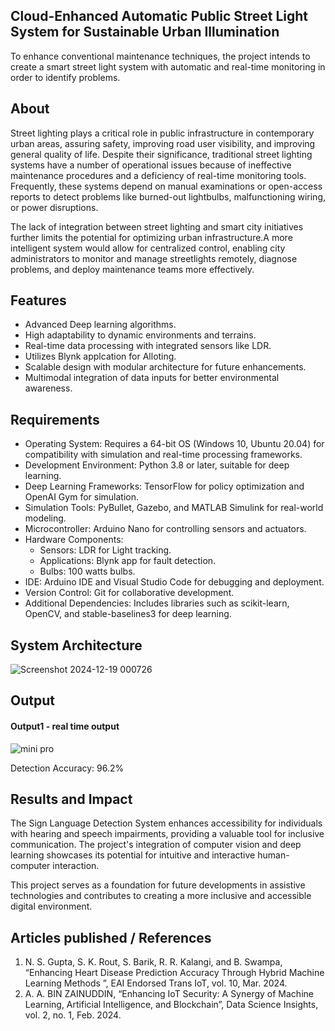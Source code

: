 ## Cloud-Enhanced Automatic Public Street Light System for Sustainable Urban Illumination
To enhance conventional maintenance techniques, the project intends to create a smart street light system with automatic and real-time monitoring in order to identify problems.

## About
<!--Detailed Description about the project-->
Street lighting plays a critical role in public infrastructure in contemporary urban areas, assuring safety, improving road user visibility, and improving general quality of life. Despite their significance, traditional street lighting systems have a number of operational issues because of ineffective maintenance procedures and a deficiency of real-time monitoring tools. Frequently, these systems depend on manual examinations or open-access reports to detect problems like burned-out lightbulbs, malfunctioning wiring, or power disruptions.

The lack of integration between street lighting and smart city initiatives further limits the potential for optimizing urban infrastructure.A more intelligent system would allow for centralized control, enabling city administrators to monitor and manage streetlights remotely, diagnose problems, and deploy maintenance teams more effectively.

## Features
<!--List the features of the project as shown below-->
- Advanced Deep learning algorithms.
- High adaptability to dynamic environments and terrains.
- Real-time data processing with integrated sensors like LDR.
- Utilizes Blynk applcation for Alloting.
- Scalable design with modular architecture for future enhancements.
- Multimodal integration of data inputs for better environmental awareness.

## Requirements
<!--List the requirements of the project as shown below-->
* Operating System: Requires a 64-bit OS (Windows 10, Ubuntu 20.04) for compatibility with simulation and real-time processing frameworks.
* Development Environment: Python 3.8 or later, suitable for deep learning.
* Deep Learning Frameworks: TensorFlow for policy optimization and OpenAI Gym for simulation.
* Simulation Tools: PyBullet, Gazebo, and MATLAB Simulink for real-world modeling.
* Microcontroller: Arduino Nano for controlling sensors and actuators.
* Hardware Components:
  * Sensors: LDR for Light tracking.
  * Applications: Blynk app for fault detection.
  * Bulbs: 100 watts bulbs.
* IDE: Arduino IDE and Visual Studio Code for debugging and deployment.
* Version Control: Git for collaborative development.
* Additional Dependencies: Includes libraries such as scikit-learn, OpenCV, and stable-baselines3 for deep learning.

## System Architecture
<!--Embed the system architecture diagram as shown below-->

![Screenshot 2024-12-19 000726](https://github.com/user-attachments/assets/a4991f16-1356-4368-bd0d-e70fc21e78f9)




## Output

<!--Embed the Output picture at respective places as shown below as shown below-->
#### Output1 - real time output

![mini pro](https://github.com/user-attachments/assets/015bacd5-0e3b-4079-ab1f-c6c4e4afee5b)

Detection Accuracy: 96.2%



## Results and Impact
<!--Give the results and impact as shown below-->
The Sign Language Detection System enhances accessibility for individuals with hearing and speech impairments, providing a valuable tool for inclusive communication. The project's integration of computer vision and deep learning showcases its potential for intuitive and interactive human-computer interaction.

This project serves as a foundation for future developments in assistive technologies and contributes to creating a more inclusive and accessible digital environment.

## Articles published / References
1. N. S. Gupta, S. K. Rout, S. Barik, R. R. Kalangi, and B. Swampa, “Enhancing Heart Disease Prediction Accuracy Through Hybrid Machine Learning Methods ”, EAI Endorsed Trans IoT, vol. 10, Mar. 2024.
2. A. A. BIN ZAINUDDIN, “Enhancing IoT Security: A Synergy of Machine Learning, Artificial Intelligence, and Blockchain”, Data Science Insights, vol. 2, no. 1, Feb. 2024.




